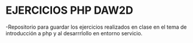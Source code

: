# EJERCICIOS PHP DAW2D
-Repositorio para guardar los ejercicios realizados en clase en el tema de introducción a php y al desarrrlollo en entorno servicio.